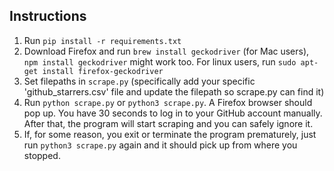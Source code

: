 ## Instructions

1. Run `pip install -r requirements.txt`
2. Download Firefox and run `brew install geckodriver` (for Mac users), `npm install geckodriver` might work too. For linux users, run `sudo apt-get install firefox-geckodriver`
3. Set filepaths in `scrape.py` (specifically add your specific 'github_starrers.csv' file and update the filepath so scrape.py can find it)
4. Run `python scrape.py` or  `python3 scrape.py`. A Firefox browser should pop up. You have 30 seconds to log in to your GitHub account manually. After that, the program will start scraping and you can safely ignore it.
5. If, for some reason, you exit or terminate the program prematurely, just run `python3 scrape.py` again and it should pick up from where you stopped.
